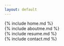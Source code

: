 ```yaml
---
layout: default
---
```


  <section id="home">
    {% include home.md %}
  </section>

  <section id="aboutme">
    {% include aboutme.md %}
  </section>

  <section id="resume">
    {% include resume.md %}
  </section>

  <section id="contact">
    {% include contact.md %}
  </section>
